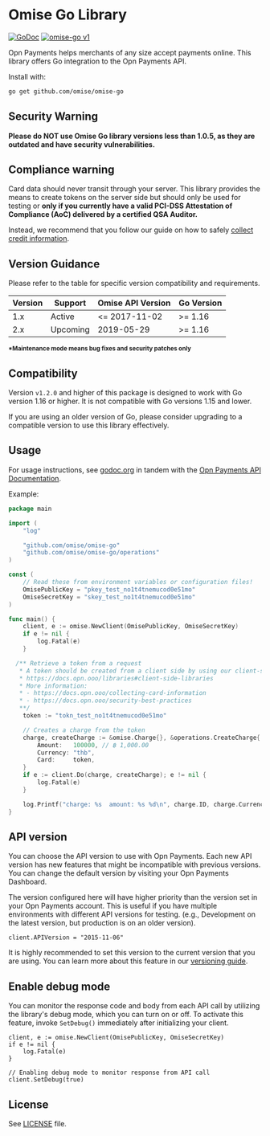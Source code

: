 # Omise Go Library

[![GoDoc](https://godoc.org/github.com/omise/omise-go?status.svg)][0]
[![omise-go v1](https://github.com/omise/omise-go/actions/workflows/v1-ci.yml/badge.svg)](https://github.com/omise/omise-go/actions/workflows/v1-ci.yml)

Opn Payments helps merchants of any size accept payments online.
This library offers Go integration to the Opn Payments API.

Install with:

```sh
go get github.com/omise/omise-go
```

## Security Warning

**Please do NOT use Omise Go library versions less than 1.0.5, as they are outdated and have security vulnerabilities.**


## Compliance warning

Card data should never transit through your server. This library provides the means to create
tokens on the server side but should only be used for testing or **only if you currently
have a valid PCI-DSS Attestation of Compliance (AoC) delivered by a certified QSA
Auditor.**

Instead, we recommend that you follow our guide on how to safely
[collect credit information](https://docs.opn.ooo/collecting-card-information).

## Version Guidance

Please refer to the table for specific version compatibility and requirements.

| Version | Support                 | Omise API Version           | Go Version |
| --------| ----------------------- | --------------------------- | -----------| 
| 1.x     | Active  | <= 2017-11-02               | >= 1.16 |
| 2.x     | Upcoming                  | 2019-05-29                  | >= 1.16 |

<sup><b>*Maintenance mode means bug fixes and security patches only</b></sup>

## Compatibility

Version `v1.2.0` and higher of this package is designed to work with Go version 1.16 or higher. It is not compatible with Go versions 1.15 and lower.

If you are using an older version of Go, please consider upgrading to a compatible version to use this library effectively.

## Usage

For usage instructions, see [godoc.org][0] in tandem with the [Opn Payments API Documentation][1].

Example:

```go
package main

import (
	"log"

	"github.com/omise/omise-go"
	"github.com/omise/omise-go/operations"
)

const (
	// Read these from environment variables or configuration files!
	OmisePublicKey = "pkey_test_no1t4tnemucod0e51mo"
	OmiseSecretKey = "skey_test_no1t4tnemucod0e51mo"
)

func main() {
	client, e := omise.NewClient(OmisePublicKey, OmiseSecretKey)
	if e != nil {
		log.Fatal(e)
	}

  /** Retrieve a token from a request
   * A token should be created from a client side by using our client-side libraries
   * https://docs.opn.ooo/libraries#client-side-libraries
   * More information:
   * - https://docs.opn.ooo/collecting-card-information
   * - https://docs.opn.ooo/security-best-practices
   **/
	token := "tokn_test_no1t4tnemucod0e51mo"

	// Creates a charge from the token
	charge, createCharge := &omise.Charge{}, &operations.CreateCharge{
		Amount:   100000, // ฿ 1,000.00
		Currency: "thb",
		Card:     token,
	}
	if e := client.Do(charge, createCharge); e != nil {
		log.Fatal(e)
	}

	log.Printf("charge: %s  amount: %s %d\n", charge.ID, charge.Currency, charge.Amount)
}
```

## API version

You can choose the API version to use with Opn Payments. Each new API version has new features
that might be incompatible with previous versions. You can change the default version by
visiting your Opn Payments Dashboard.

The version configured here will have higher priority than the version set in your Opn Payments
account. This is useful if you have multiple environments with different API versions for
testing. (e.g., Development on the latest version, but production is on an older version).

```
client.APIVersion = "2015-11-06"
```

It is highly recommended to set this version to the current version that you are using. You can
learn more about this feature in our [versioning guide](https://docs.opn.ooo/api-versioning).

## Enable debug mode

You can monitor the response code and body from each API call by utilizing the library's debug mode, which you can turn on or off. To activate this feature, invoke `SetDebug()` immediately after initializing your client.

```
client, e := omise.NewClient(OmisePublicKey, OmiseSecretKey)
if e != nil {
	log.Fatal(e)
}

// Enabling debug mode to monitor response from API call
client.SetDebug(true)
```

## License

See [LICENSE][2] file.

[0]: https://godoc.org/github.com/omise/omise-go
[1]: https://docs.opn.ooo
[2]: https://raw.githubusercontent.com/omise/omise-go/master/LICENSE
